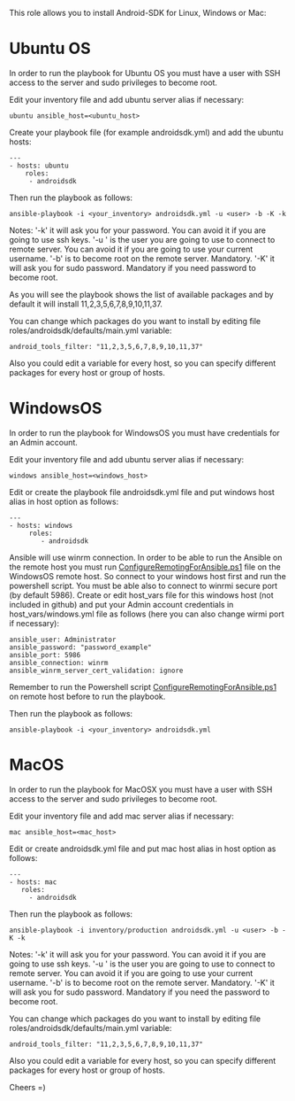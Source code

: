 This role allows you to install Android-SDK for Linux, Windows or Mac:

# Ubuntu OS

In order to run the playbook for Ubuntu OS you must have a user with SSH access to the server and sudo privileges to become root.

Edit your inventory file and add ubuntu server alias if necessary:
```
ubuntu ansible_host=<ubuntu_host>
```
Create your playbook file (for example androidsdk.yml) and add the ubuntu hosts:

```
--- 
- hosts: ubuntu
    roles:
     - androidsdk
```

Then run the playbook as follows:

```
ansible-playbook -i <your_inventory> androidsdk.yml -u <user> -b -K -k
```
Notes:
'-k' it will ask you for your password. You can avoid it if you are going to use ssh keys.
'-u <user>' is the user you are going to use to connect to remote server. You can avoid it if you are going to use your current username.
'-b' is to become root on the remote server. Mandatory.
'-K' it will ask you for sudo password. Mandatory if you need password to become root.

As you will see the playbook shows the list of available packages and by default it will install 11,2,3,5,6,7,8,9,10,11,37.

You can change which packages do you want to install by editing file roles/androidsdk/defaults/main.yml variable:

```
android_tools_filter: "11,2,3,5,6,7,8,9,10,11,37"
```

Also you could edit a variable for every host, so you can specify different packages for every host or group of hosts.

# WindowsOS

In order to run the playbook for WindowsOS you must have credentials for an Admin account.

Edit your inventory file and add ubuntu server alias if necessary:
```
windows ansible_host=<windows_host>
```
Edit or create the playbook file androidsdk.yml file and put windows host alias in host option as follows:

```
--- 
- hosts: windows
     roles:
        - androidsdk
```        
Ansible will use winrm connection. In order to be able to run the Ansible on the remote host you must run [ConfigureRemotingForAnsible.ps1](https://raw.githubusercontent.com/ansible/ansible/devel/examples/scripts/ConfigureRemotingForAnsible.ps1) file on the WindowsOS remote host. So connect to your windows host first and run the powershell script. You must be able also to connect to winrmi secure port (by default 5986).
Create or edit host_vars file for this windows host (not included in github) and put your Admin account credentials in host_vars/windows.yml file as follows (here you can also change wirmi port if necessary):

```
ansible_user: Administrator
ansible_password: "password_example"
ansible_port: 5986
ansible_connection: winrm
ansible_winrm_server_cert_validation: ignore
```

Remember to run the Powershell script [ConfigureRemotingForAnsible.ps1](https://raw.githubusercontent.com/ansible/ansible/devel/examples/scripts/ConfigureRemotingForAnsible.ps1) on remote host before to run the playbook.

Then run the playbook as follows:
```
ansible-playbook -i <your_inventory> androidsdk.yml
```

# MacOS

In order to run the playbook for MacOSX you must have a user with SSH access to the server and sudo privileges to become root.

Edit your inventory file and add mac server alias if necessary:
```
mac ansible_host=<mac_host>
```
Edit or create androidsdk.yml file and put mac host alias in host option as follows:

```
--- 
- hosts: mac
   roles:
     - androidsdk
```

Then run the playbook as follows:

```
ansible-playbook -i inventory/production androidsdk.yml -u <user> -b -K -k
```

Notes:
'-k' it will ask you for your password. You can avoid it if you are going to use ssh keys.
'-u <user>' is the user you are going to use to connect to remote server. You can avoid it if you are going to use your current username.
'-b' is to become root on the remote server. Mandatory.
'-K' it will ask you for sudo password. Mandatory if you need the password to become root.

You can change which packages do you want to install by editing file roles/androidsdk/defaults/main.yml variable:

```
android_tools_filter: "11,2,3,5,6,7,8,9,10,11,37"
```

Also you could edit a variable for every host, so you can specify different packages for every host or group of hosts.


Cheers =) 
